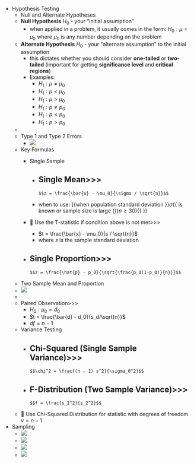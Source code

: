 - Hypothesis Testing
    - Null and Alternate Hypotheses
    - **Null Hypothesis** $H_0$ - your “initial assumption”
        - when applied in a problem, it usually comes in the form: $H_0 : \mu = \mu_0$  where $\mu_0$ is any number depending on the problem
    - **Alternate Hypothesis** $H_0$ - your “alternate assumption” to the initial assumption
        - this dictates whether you should consider **one-tailed** or **two-tailed** (important for getting **significance level** and **critical regions**)
        - Examples:
            - $H_1 : \mu \neq \mu_0$ 
            - $H_1 : \mu < \mu_0$
            - $H_1 : \mu > \mu_0$
            - $H_1 : p \neq p_0$
            - $H_1 : p < p_0$
            - $H_1 : p > p_0$
    - 
    - Type 1 and Type 2 Errors
        - ![](https://remnote-user-data.s3.amazonaws.com/toLlnsRTULhSnbUJClcaji2_Bh4jO0-Dmdk1pxbnrd7j0LsgIbAYgiN_7XfqwO-aTqgd714P7I-R0I-LYPRiPVcLm9OtZ3kA_bNYZF6PX9apXROn_HgGak8zz20g5fte.png) 
    - Key Formulas
        - Single Sample
            - Single Mean>>>
                - 

                  $$z = \frac{\bar{x} - \mu_0}{\sigma / \sqrt{n}}$$

                   
            - when to use: {{when population standard deviation }}$\sigma${{ is known or sample size is large (}}$n \geq 30)${{ }} 
        - 📢 Use the T-statistic if condition above is not met>>>
            - $t = \frac{\bar{x} - \mu_0}{s / \sqrt{n}}$ 
            - where $s$ is the sample standard deviation
        - Single Proportion>>>
            - 

              $$z = \frac{\hat{p} - p_0}{\sqrt{\frac{p_0(1-p_0)}{n}}}$$

               
    - Two Sample Mean and Proportion
    - ![](https://remnote-user-data.s3.amazonaws.com/vbie-UMTYca9z57kjkfY1Q-Io24Li3Swh6BAFbhslGSJ-TB5BJpuQb8p3mberoJKj3j6-JtRfC90vQRD0WlIiH1Gc-GGUM--HlymcgqONITb06KlPnvFULabmab91cPI.png) 
    - 
    - Paired Observation>>>
        - $H_0 : \mu_0 = d_0$
        - $t = \frac{\bar{d} - d_0}{s_d/\sqrt{n}}$
        - $df = n - 1$
    - Variance Testing
        - Chi-Squared (Single Sample Variance)>>>
            - 

              $$\chi^2 = \frac{(n - 1) s^2}{\sigma_0^2}$$

               
        - F-Distribution (Two Sample Variance)>>>
            - 

              $$f = \frac{s_1^2}{s_2^2}$$

               
    - 📢 Use Chi-Squared Distribution for statistic with degrees of freedom $v = n - 1$ 
- Sampling
    - ![](https://remnote-user-data.s3.amazonaws.com/qxYJdr94aC5w0VreYYa9g5-JwHkhezInMV_Bal2K5bK6rA9Dih2pc9D49dg-V5lp5JGIYhaDF1SP5LjOit0OTYo5BT9bqT4tc5QuPP0awnBBOFiG7-VAgIkRM4NEsytT.png) 
    - ![](https://remnote-user-data.s3.amazonaws.com/vj6Xo_v2KJ_2p9BxDc-X9U4lADK6_q1XaDMGjfUsWZHPRN0_d1MCBjSDCdOzKdocBiWILnhLUwSObfl7eXtdcQpQvrN66Ksuoeq20jYajh8GJA7NTolC0v7V9poUYzjf.png) 
    - ![](https://remnote-user-data.s3.amazonaws.com/j9bx2luoDOKfdaXR6kQeG_nTmZ_2dPmQvB4ZMNsj3MJ4Ql4Jj82hAxo5gVe-cZZlIiIRFrTxv0KM1YrLEN30CTlUZqVgGGFikM9EkzYQFBsr0Ew1YH1tq19r6d3Iwrtp.png) 
    - ![](https://remnote-user-data.s3.amazonaws.com/KT2V90UolHBQzUkQkrUSRQjOVf3LEKkMUpS1WMqPXUih_DEYtkNAa1garVY3c8w2YZ7Nm1GurcCnlA_wP6O_MG4YknVU35c5zSe82hR27vKHKOTRWUy1OAR6gsdrkRSx.png) 

